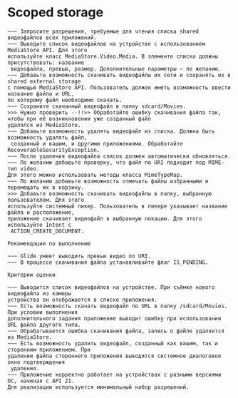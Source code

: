 # Scoped storage

~~~ Установите targetSdk минимум на 30-ю версию.
~~~ Запросите разрешения, требуемые для чтения списка shared видеофайлов всех приложений.
~~~ Выведите список видеофайлов на устройстве с использованием MediaStore API. Для этого
используйте класс MediaStore.Video.Media. В элементе списка должны присутствовать: название
 видеофайла, превью, размер. Дополнительные параметры — по желанию.
~~~ Добавьте возможность скачивать видеофайлы их сети и сохранять их в shared external storage
с помощью MediaStore API. Пользователь должен иметь возможность ввести название файла и URL,
по которому файл необходимо скачать.
~~~ Сохраните скачанный видеофайл в папку sdcard/Movies.
>>> Нужно проверить --!!>> Обработайте ошибку скачивания файла так, чтобы при её возникновении уже созданный файл
удалялся из MediaStore.
~~~ Добавьте возможность удалять видеофайл из списка. Должна быть возможность удалять файл,
 созданный и вашим, и другими приложениями. Обработайте RecoverableSecurityException.
~~~ После удаления видеофайла список должен автоматически обновляться.
~~~ По желанию добавьте проверку, что файл по URI подходит под MIME-тип video.
Для этого можно использовать методы класса MimeTypeMap.
~~~ По желанию добавьте возможность отмечать файлы избранными и перемещать их в корзину.
>>> Добавьте возможность скачивать видеофайлы в папку, выбранную пользователем. Для этого
используйте системный пикер. Пользователь в пикере указывает название файла и расположение,
приложение скачивает видеофайл в выбранную локацию. Для этого используйте Intent с
 ACTION_CREATE_DOCUMENT.

Рекомендации по выполнению

~~~ Glide умеет выводить превью видео по URI.
~~~ В процессе скачивания файла устанавливайте флаг IS_PENDING.

Критерии оценки

~~~ Выводится список видеофайлов на устройстве. При съёмке нового видеофайла из камеры
устройства он отображается в списке приложения.
~~~ Есть возможность скачать видеофайл по URL в папку /sdcard/Movies. При условии выполнения
дополнительного задания приложение выводит ошибку при использовании URL файла другого типа.
~~~ Обрабатывается ошибка скачивания файла, запись о файле удаляется из MediaStore.
~~~ Есть возможность удалить видеофайл, созданный как вашим, так и сторонним приложением. При
удалении файла стороннего приложения выводится системное диалоговое окно подтверждения
 удаления.
~~~ Приложение корректно работает на устройствах с разными версиями ОС, начиная c API 21.
Для реализации используется минимальный набор разрешений.